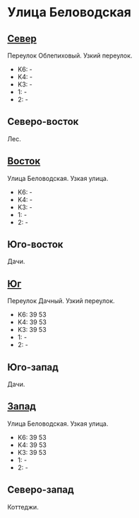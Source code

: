 # Улица Беловодская

## [Север](./10375035.md)

Переулок Облепиховый.
Узкий переулок.

* K6:   -
* K4:   -
* K3:   -
* 1:    -
* 2:    -

## Северо-восток

Лес.

## [Восток](./10385045.md)

Улица Беловодская.
Узкая улица.

* K6:   -
* K4:   -
* K3:   -
* 1:    -
* 2:    -

## Юго-восток

Дачи.

## [Юг](./10385060.md)

Переулок Дачный.
Узкий переулок.

* K6:   39  53
* K4:   39  53
* K3:   39  53
* 1:    -
* 2:    -

## Юго-запад

Дачи.

## [Запад](./10370050.md)

Улица Беловодская.
Узкая улица.

* K6:   39  53
* K4:   39  53
* K3:   39  53
* 1:    -
* 2:    -

## Северо-запад

Коттеджи.
